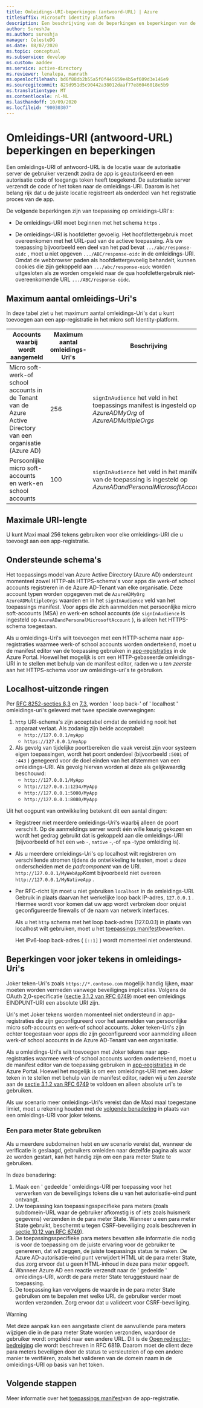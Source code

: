 ```yaml
---
title: Omleidings-URI-beperkingen (antwoord-URL) | Azure
titleSuffix: Microsoft identity platform
description: Een beschrijving van de beperkingen en beperkingen van de indeling van de omleidings-URI (antwoord-URL) die wordt afgedwongen door het micro soft Identity-platform.
author: SureshJa
ms.author: sureshja
manager: CelesteDG
ms.date: 08/07/2020
ms.topic: conceptual
ms.subservice: develop
ms.custom: aaddev
ms.service: active-directory
ms.reviewer: lenalepa, manrath
ms.openlocfilehash: bd6f88db2b55a5f0f445659e4b5ef609d3e146e9
ms.sourcegitcommit: 829d951d5c90442a38012daaf77e86046018e5b9
ms.translationtype: MT
ms.contentlocale: nl-NL
ms.lasthandoff: 10/09/2020
ms.locfileid: "90030307"
---
```

# <a name="redirect-uri-reply-url-restrictions-and-limitations"></a>Omleidings-URI (antwoord-URL) beperkingen en beperkingen

Een omleidings-URI of antwoord-URL is de locatie waar de autorisatie server de gebruiker verzendt zodra de app is geautoriseerd en een autorisatie code of toegangs token heeft toegekend. De autorisatie server verzendt de code of het token naar de omleidings-URI. Daarom is het belang rijk dat u de juiste locatie registreert als onderdeel van het registratie proces van de app.

 De volgende beperkingen zijn van toepassing op omleidings-URI's:

* De omleidings-URI moet beginnen met het schema `https` .

* De omleidings-URI is hoofdletter gevoelig. Het hoofdlettergebruik moet overeenkomen met het URL-pad van de actieve toepassing. Als uw toepassing bijvoorbeeld een deel van het pad bevat `.../abc/response-oidc` , moet u niet opgeven `.../ABC/response-oidc` in de omleidings-URI. Omdat de webbrowser paden als hoofdlettergevoelig behandelt, kunnen cookies die zijn gekoppeld aan `.../abc/response-oidc` worden uitgesloten als ze worden omgeleid naar de qua hoofdlettergebruik niet-overeenkomende URL `.../ABC/response-oidc`.

## <a name="maximum-number-of-redirect-uris"></a>Maximum aantal omleidings-Uri's

In deze tabel ziet u het maximum aantal omleidings-Uri's dat u kunt toevoegen aan een app-registratie in het micro soft Identity-platform.

| Accounts waarbij wordt aangemeld | Maximum aantal omleidings-Uri's | Beschrijving |
|--------------------------|---------------------------------|-------------|
| Micro soft-werk-of school accounts in de Tenant van de Azure Active Directory van een organisatie (Azure AD) | 256 | `signInAudience` het veld in het toepassings manifest is ingesteld op *AzureADMyOrg* of *AzureADMultipleOrgs* |
| Persoonlijke micro soft-accounts en werk-en school accounts | 100 | `signInAudience` het veld in het manifest van de toepassing is ingesteld op *AzureADandPersonalMicrosoftAccount* |

## <a name="maximum-uri-length"></a>Maximale URI-lengte

U kunt Maxi maal 256 tekens gebruiken voor elke omleidings-URI die u toevoegt aan een app-registratie.

## <a name="supported-schemes"></a>Ondersteunde schema's

Het toepassings model van Azure Active Directory (Azure AD) ondersteunt momenteel zowel HTTP-als HTTPS-schema's voor apps die werk-of school accounts registreren in de Azure AD-Tenant van elke organisatie. Deze account typen worden opgegeven met de `AzureADMyOrg` `AzureADMultipleOrgs` waarden en in het `signInAudience` veld van het toepassings manifest. Voor apps die zich aanmelden met persoonlijke micro soft-accounts (MSA) *en* werk-en school accounts (de `signInAudience` is ingesteld op `AzureADandPersonalMicrosoftAccount` ), is alleen het HTTPS-schema toegestaan.

Als u omleidings-Uri's wilt toevoegen met een HTTP-schema naar app-registraties waarmee werk-of school accounts worden ondertekend, moet u de manifest editor van de toepassing gebruiken in [app-registraties](https://go.microsoft.com/fwlink/?linkid=2083908) in de Azure Portal. Hoewel het mogelijk is om een HTTP-gebaseerde omleidings-URI in te stellen met behulp van de manifest editor, raden we u *ten zeerste* aan het HTTPS-schema voor uw omleidings-uri's te gebruiken.

## <a name="localhost-exceptions"></a>Localhost-uitzonde ringen

Per [RFC 8252-secties 8,3](https://tools.ietf.org/html/rfc8252#section-8.3) en [7,3](https://tools.ietf.org/html/rfc8252#section-7.3), worden ' loop back-' of ' localhost ' omleidings-uri's geleverd met twee speciale overwegingen:

1. `http` URI-schema's zijn acceptabel omdat de omleiding nooit het apparaat verlaat. Als zodanig zijn beide acceptabel:
    - `http://127.0.0.1/myApp`
    - `https://127.0.0.1/myApp`
1. Als gevolg van tijdelijke poortbereiken die vaak vereist zijn voor systeem eigen toepassingen, wordt het poort onderdeel (bijvoorbeeld `:5001` of `:443` ) genegeerd voor de doel einden van het afstemmen van een omleidings-URI. Als gevolg hiervan worden al deze als gelijkwaardig beschouwd:
    - `http://127.0.0.1/MyApp`
    - `http://127.0.0.1:1234/MyApp`
    - `http://127.0.0.1:5000/MyApp`
    - `http://127.0.0.1:8080/MyApp`

Uit het oogpunt van ontwikkeling betekent dit een aantal dingen:

* Registreer niet meerdere omleidings-Uri's waarbij alleen de poort verschilt. Op de aanmeldings server wordt één wille keurig gekozen en wordt het gedrag gebruikt dat is gekoppeld aan die omleidings-URI (bijvoorbeeld of het een `web` -, `native` -,-of `spa` -type omleiding is).
* Als u meerdere omleidings-Uri's op localhost wilt registreren om verschillende stromen tijdens de ontwikkeling te testen, moet u deze onderscheiden met de *padcomponent* van de URI. `http://127.0.0.1/MyWebApp`Komt bijvoorbeeld niet overeen `http://127.0.0.1/MyNativeApp` .
* Per RFC-richt lijn moet u niet gebruiken `localhost` in de omleidings-URI. Gebruik in plaats daarvan het werkelijke loop back IP-adres, `127.0.0.1` . Hiermee wordt voor komen dat uw app wordt verbroken door onjuist geconfigureerde firewalls of de naam van netwerk interfaces.

    Als u het `http` schema met het loop back-adres (127.0.0.1) in plaats van localhost wilt gebruiken, moet u het [toepassings manifest](https://docs.microsoft.com/azure/active-directory/develop/reference-app-manifest#replyurls-attribute)bewerken. 

    Het IPv6-loop back-adres ( `[::1]` ) wordt momenteel niet ondersteund.

## <a name="restrictions-on-wildcards-in-redirect-uris"></a>Beperkingen voor joker tekens in omleidings-Uri's

Joker teken-Uri's zoals `https://*.contoso.com` mogelijk handig lijken, maar moeten worden vermeden vanwege beveiligings implicaties. Volgens de OAuth 2,0-specificatie ([sectie 3.1.2 van RFC 6749](https://tools.ietf.org/html/rfc6749#section-3.1.2)) moet een omleidings EINDPUNT-URI een absolute URI zijn.

Uri's met Joker tekens worden momenteel niet ondersteund in app-registraties die zijn geconfigureerd voor het aanmelden van persoonlijke micro soft-accounts en werk-of school accounts. Joker teken-Uri's zijn echter toegestaan voor apps die zijn geconfigureerd voor aanmelding alleen werk-of school accounts in de Azure AD-Tenant van een organisatie.

Als u omleidings-Uri's wilt toevoegen met Joker tekens naar app-registraties waarmee werk-of school accounts worden ondertekend, moet u de manifest editor van de toepassing gebruiken in [app-registraties](https://go.microsoft.com/fwlink/?linkid=2083908) in de Azure Portal. Hoewel het mogelijk is om een omleidings-URI met een Joker teken in te stellen met behulp van de manifest editor, raden wij u *ten zeerste* aan de [sectie 3.1.2 van RFC 6749](https://tools.ietf.org/html/rfc6749#section-3.1.2) te voldoen en alleen absolute uri's te gebruiken.

Als uw scenario meer omleidings-Uri's vereist dan de Maxi maal toegestane limiet, moet u rekening houden met de [volgende benadering](#use-a-state-parameter) in plaats van een omleidings-URI voor joker tekens.

### <a name="use-a-state-parameter"></a>Een para meter State gebruiken

Als u meerdere subdomeinen hebt en uw scenario vereist dat, wanneer de verificatie is geslaagd, gebruikers omleiden naar dezelfde pagina als waar ze worden gestart, kan het handig zijn om een para meter State te gebruiken.

In deze benadering:

1. Maak een ' gedeelde ' omleidings-URI per toepassing voor het verwerken van de beveiligings tokens die u van het autorisatie-eind punt ontvangt.
1. Uw toepassing kan toepassingsspecifieke para meters (zoals subdomein-URL waar de gebruiker afkomstig is of iets zoals huismerk gegevens) verzenden in de para meter State. Wanneer u een para meter State gebruikt, beschermt u tegen CSRF-beveiliging zoals beschreven in [sectie 10,12 van RFC 6749](https://tools.ietf.org/html/rfc6749#section-10.12)).
1. De toepassingsspecifieke para meters bevatten alle informatie die nodig is voor de toepassing om de juiste ervaring voor de gebruiker te genereren, dat wil zeggen, de juiste toepassings status te maken. De Azure AD-autorisatie-eind punt verwijdert HTML uit de para meter State, dus zorg ervoor dat u geen HTML-inhoud in deze para meter opgeeft.
1. Wanneer Azure AD een reactie verzendt naar de ' gedeelde ' omleidings-URI, wordt de para meter State teruggestuurd naar de toepassing.
1. De toepassing kan vervolgens de waarde in de para meter State gebruiken om te bepalen met welke URL de gebruiker verder moet worden verzonden. Zorg ervoor dat u valideert voor CSRF-beveiliging.

> [!WARNING]
> Met deze aanpak kan een aangetaste client de aanvullende para meters wijzigen die in de para meter State worden verzonden, waardoor de gebruiker wordt omgeleid naar een andere URL. Dit is de [Open redirector-bedreiging](https://tools.ietf.org/html/rfc6819#section-4.2.4) die wordt beschreven in RFC 6819. Daarom moet de client deze para meters beveiligen door de status te versleutelen of op een andere manier te verifiëren, zoals het valideren van de domein naam in de omleidings-URI op basis van het token.

## <a name="next-steps"></a>Volgende stappen

Meer informatie over het [toepassings manifest](reference-app-manifest.md)van de app-registratie.
